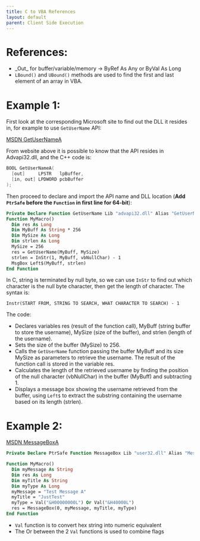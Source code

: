 ```yaml
---
title: C to VBA References
layout: default
parent: Client Side Execution
---
```


# References:
* \_Out\_ for buffer/variable/memory -> ByRef As Any or ByVal As Long
* `LBound()` and `UBound()` methods are used to find the first and last element of an array in VBA.

# Example 1:

First look at the corresponding Microsoft site to find out the DLL it resides in, for example to use `GetUserName` API:

[MSDN GetUserNameA]

From website above it is possible to know that the API resides in Advapi32.dll, and the C++ code is:

```cpp
BOOL GetUserNameA(
  [out]     LPSTR   lpBuffer,
  [in, out] LPDWORD pcbBuffer
);
```

Then proceed to declare and import the API name and DLL location (**Add `PtrSafe` before the `Function` in first line for 64-bit**):

```vb
Private Declare Function GetUserName Lib "advapi32.dll" Alias "GetUserNameA" (ByVal lpBuffer As String, ByRef nSize As Long) As Long
Function MyMacro()
  Dim res As Long
  Dim MyBuff As String * 256
  Dim MySize As Long
  Dim strlen As Long
  MySize = 256
  res = GetUserName(MyBuff, MySize)
  strlen = InStr(1, MyBuff, vbNullChar) - 1
  MsgBox Left$(MyBuff, strlen)
End Function
```

In C, string is terminated by null byte, so we can use `InStr` to find out which character is the null byte character, then get the length of character. The syntax is:

```
Instr(START FROM, STRING TO SEARCH, WHAT CHARACTER TO SEARCH) - 1
```

The code:

* Declares variables res (result of the function call), MyBuff (string buffer to store the username), MySize (size of the buffer), and strlen (length of the username).
* Sets the size of the buffer (MySize) to 256.
* Calls the `GetUserName` function passing the buffer MyBuff and its size MySize as parameters to retrieve the username. The result of the function call is stored in the variable res.
* Calculates the length of the retrieved username by finding the position of the null character (vbNullChar) in the buffer (MyBuff) and subtracting 1.
* Displays a message box showing the username retrieved from the buffer, using `Left$` to extract the substring containing the username based on its length (strlen).


# Example 2:

[MSDN MessageBoxA]

```vb
Private Declare PtrSafe Function MessageBox Lib "user32.dll" Alias "MessageBoxA" (ByVal hWnd As Long, ByVal lpText As String, ByVal lpCaption As String, ByVal uType As Long) As Long

Function MyMacro()
  Dim myMessage As String
  Dim res As Long
  Dim myTitle As String
  Dim myType As Long
  myMessage = "Test Message A"
  myTitle = "JustTest"
  myType = Val("&H00000000L") Or Val("&H40000L")
  res = MessageBox(0, myMessage, myTitle, myType)
End Function
```

* `Val` function is to convert hex string into numeric equivalent
* The Or between the 2 `Val` functions is used to combine flags

[MSDN GetUserNameA]: https://learn.microsoft.com/en-us/windows/win32/api/winbase/nf-winbase-getusernamea
[MSDN MessageBoxA]: https://learn.microsoft.com/en-us/windows/win32/api/winuser/nf-winuser-messageboxa
